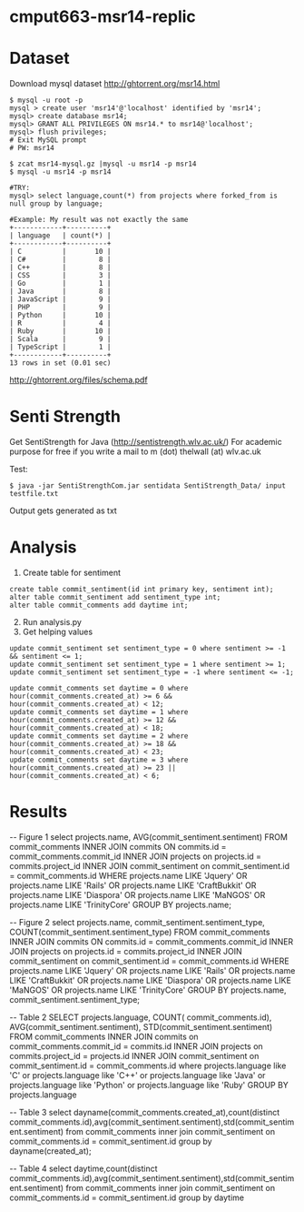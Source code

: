 # cmput663-msr14-replic

# Dataset # 

Download mysql dataset http://ghtorrent.org/msr14.html

``` 
$ mysql -u root -p
mysql > create user 'msr14'@'localhost' identified by 'msr14';
mysql> create database msr14;
mysql> GRANT ALL PRIVILEGES ON msr14.* to msr14@'localhost';
mysql> flush privileges;
# Exit MySQL prompt
# PW: msr14

$ zcat msr14-mysql.gz |mysql -u msr14 -p msr14
$ mysql -u msr14 -p msr14

#TRY: 
mysql> select language,count(*) from projects where forked_from is null group by language;

#Example: My result was not exactly the same
+------------+----------+
| language   | count(*) |
+------------+----------+
| C          |       10 |
| C#         |        8 |
| C++        |        8 |
| CSS        |        3 |
| Go         |        1 |
| Java       |        8 |
| JavaScript |        9 |
| PHP        |        9 |
| Python     |       10 |
| R          |        4 |
| Ruby       |       10 |
| Scala      |        9 |
| TypeScript |        1 |
+------------+----------+
13 rows in set (0.01 sec)
```

http://ghtorrent.org/files/schema.pdf

# Senti Strength #

Get SentiStrength for Java (http://sentistrength.wlv.ac.uk/) For academic purpose for free if you write a mail to m (dot) thelwall (at) wlv.ac.uk

Test: 
```
$ java -jar SentiStrengthCom.jar sentidata SentiStrength_Data/ input testfile.txt
```

Output gets generated as txt

# Analysis #

1. Create table for sentiment
```
create table commit_sentiment(id int primary key, sentiment int);
alter table commit_sentiment add sentiment_type int;
alter table commit_comments add daytime int;
```
2. Run analysis.py
3. Get helping values
```
update commit_sentiment set sentiment_type = 0 where sentiment >= -1 && sentiment <= 1;
update commit_sentiment set sentiment_type = 1 where sentiment >= 1;
update commit_sentiment set sentiment_type = -1 where sentiment <= -1;

update commit_comments set daytime = 0 where hour(commit_comments.created_at) >= 6 && hour(commit_comments.created_at) < 12;
update commit_comments set daytime = 1 where hour(commit_comments.created_at) >= 12 && hour(commit_comments.created_at) < 18;
update commit_comments set daytime = 2 where hour(commit_comments.created_at) >= 18 && hour(commit_comments.created_at) < 23;
update commit_comments set daytime = 3 where hour(commit_comments.created_at) >= 23 || hour(commit_comments.created_at) < 6;

```

# Results # 

-- Figure 1
select projects.name, AVG(commit_sentiment.sentiment)
FROM commit_comments
INNER JOIN commits ON commits.id = commit_comments.commit_id
INNER JOIN projects on projects.id = commits.project_id
INNER JOIN commit_sentiment on commit_sentiment.id = commit_comments.id
WHERE projects.name LIKE 'Jquery' OR projects.name LIKE 'Rails' OR projects.name LIKE 'CraftBukkit' OR projects.name LIKE 'Diaspora' OR projects.name LIKE 'MaNGOS' OR projects.name LIKE 'TrinityCore'
GROUP BY projects.name;

-- Figure 2
select projects.name, commit_sentiment.sentiment_type, COUNT(commit_sentiment.sentiment_type)
FROM commit_comments
INNER JOIN commits ON commits.id = commit_comments.commit_id
INNER JOIN projects on projects.id = commits.project_id
INNER JOIN commit_sentiment on commit_sentiment.id = commit_comments.id
WHERE projects.name LIKE 'Jquery' OR projects.name LIKE 'Rails' OR projects.name LIKE 'CraftBukkit' OR projects.name LIKE 'Diaspora' OR projects.name LIKE 'MaNGOS' OR projects.name LIKE 'TrinityCore'
GROUP BY projects.name, commit_sentiment.sentiment_type;

-- Table 2
SELECT projects.language, COUNT( commit_comments.id), AVG(commit_sentiment.sentiment), STD(commit_sentiment.sentiment)
FROM commit_comments
INNER JOIN commits on commit_comments.commit_id = commits.id
INNER JOIN projects on commits.project_id = projects.id
INNER JOIN commit_sentiment on commit_sentiment.id = commit_comments.id
where projects.language like 'C' or projects.language like 'C++' or projects.language like 'Java' or projects.language like 'Python' or projects.language like 'Ruby'
GROUP BY projects.language

-- Table 3
select dayname(commit_comments.created_at),count(distinct commit_comments.id),avg(commit_sentiment.sentiment),std(commit_sentiment.sentiment)
from commit_comments 
inner join commit_sentiment on commit_comments.id = commit_sentiment.id 
group by dayname(created_at);

-- Table 4
select daytime,count(distinct commit_comments.id),avg(commit_sentiment.sentiment),std(commit_sentiment.sentiment)
from commit_comments 
inner join commit_sentiment on commit_comments.id = commit_sentiment.id 
group by daytime
